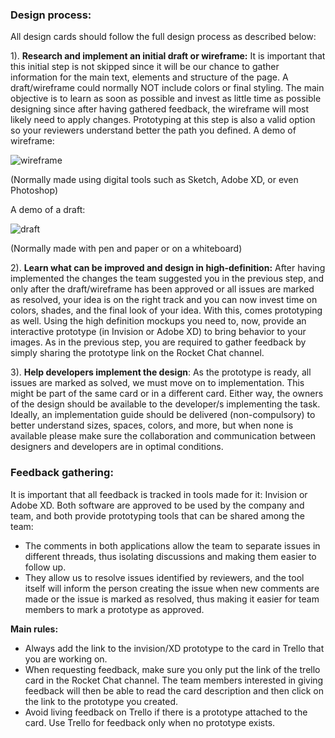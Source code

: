 ### Design process:

All design cards should follow the full design process as described below:

1). **Research and implement an initial draft or wireframe:** It is important that this initial step is not skipped since it will be our chance to gather information for the main text, elements and structure of the page. A draft/wireframe could normally NOT include colors or final styling. The main objective is to learn as soon as possible and invest as little time as possible designing since after having gathered feedback, the wireframe will most likely need to apply changes. Prototyping at this step is also a valid option so your reviewers understand better the path you defined.
A demo of wireframe:

![wireframe](https://careerfoundry.com/en/blog/uploads/versions/samuel-student-wireframe---x----972-715x---.png)

(Normally made using digital tools such as Sketch, Adobe XD, or even Photoshop)

A demo of a draft:

![draft](http://clevrrrr.com/wp-content/uploads/2014/06/sketch.jpg)

(Normally made with pen and paper or on a whiteboard)

2). **Learn what can be improved and design in high-definition:** After having implemented the changes the team suggested you in the previous step, and only after the draft/wireframe has been approved or all issues are marked as resolved, your idea is on the right track and you can now invest time on colors, shades, and the final look of your idea. With this, comes prototyping as well. Using the high definition mockups you need to, now, provide an interactive prototype (in Invision or Adobe XD) to bring behavior to your images. As in the previous step, you are required to gather feedback by simply sharing the prototype link on the Rocket Chat channel.

3). **Help developers implement the design**: As the prototype is ready, all issues are marked as solved, we must move on to implementation. This might be part of the same card or in a different card. Either way, the owners of the design should be available to the developer/s implementing the task. Ideally, an implementation guide should be delivered (non-compulsory) to better understand sizes, spaces, colors, and more, but when none is available please make sure the collaboration and communication between designers and developers are in optimal conditions.

### Feedback gathering:

It is important that all feedback is tracked in tools made for it: Invision or Adobe XD. 
Both software are approved to be used by the company and team, and both provide prototyping tools that can be shared among the team:
- The comments in both applications allow the team to separate issues in different threads, thus isolating discussions and making them easier to follow up.
- They allow us to resolve issues identified by reviewers, and the tool itself will inform the person creating the issue when new comments are made or the issue is marked as resolved, thus making it easier for team members to mark a prototype as approved.

**Main rules:**

- Always add the link to the invision/XD prototype to the card in Trello that you are working on.
- When requesting feedback, make sure you only put the link of the trello card in the Rocket Chat channel. The team members interested in giving feedback will then be able to read the card description and then click on the link to the prototype you created.
- Avoid living feedback on Trello if there is a prototype attached to the card. Use Trello for feedback only when no prototype exists.